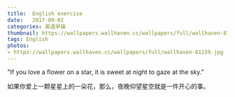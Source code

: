 ```yaml
---
title:  English exercise
date:   2017-09-02
categories: 英语早操
thumbnail: https://wallpapers.wallhaven.cc/wallpapers/full/wallhaven-81159.jpg
tags: English
photos:
- https://wallpapers.wallhaven.cc/wallpapers/full/wallhaven-81159.jpg
---
```


"If you love a flower on a star, it is sweet at night to gaze at the sky."
<p>如果你爱上一颗星星上的一朵花，那么，夜晚仰望星空就是一件开心的事。</p>
